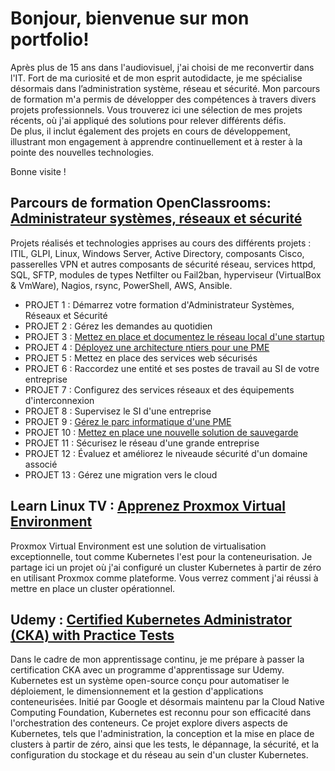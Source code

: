 # Bonjour,  bienvenue sur mon portfolio!

Après plus de 15 ans dans l'audiovisuel, j'ai choisi de me reconvertir dans l'IT. Fort de ma curiosité et de mon esprit autodidacte, je me spécialise désormais dans l’administration système, réseau et sécurité. Mon parcours de formation m'a permis de développer des compétences à travers divers projets professionnels.
Vous trouverez ici une sélection de mes projets récents, où j'ai appliqué des solutions pour relever différents défis.  
De plus, il inclut également des projets en cours de développement, illustrant mon engagement à apprendre continuellement et à rester à la pointe des nouvelles technologies.

Bonne visite !

## Parcours de formation OpenClassrooms: [Administrateur systèmes, réseaux et sécurité](https://openclassrooms.com/fr/paths/734-administrateur-systemes-reseaux-et-securite)

Projets réalisés et technologies apprises au cours des différents projets : ITIL, GLPI, Linux, Windows Server, Active Directory, composants Cisco, passerelles VPN et autres composants de sécurité réseau, services httpd, SQL, SFTP, modules de types Netfilter ou Fail2ban, hyperviseur (VirtualBox & VmWare), Nagios, rsync,  PowerShell, AWS, Ansible.

- PROJET 1 : Démarrez votre formation d'Administrateur Systèmes, Réseaux et Sécurité
- PROJET 2 : Gérez les demandes au quotidien
- PROJET 3 : [Mettez en place et documentez le réseau local d'une startup](./OC_AdminSystèmesRéseauxSécurité/P03/README.md)
- PROJET 4 : [Déployez une architecture ntiers pour une PME](./OC_AdminSystèmesRéseauxSécurité/P04/README.md)
- PROJET 5 : Mettez en place des services web sécurisés
- PROJET 6 : Raccordez une entité et ses postes de travail au SI de votre entreprise
- PROJET 7 : Configurez des services réseaux et des équipements d'interconnexion
- PROJET 8 : Supervisez le SI d'une entreprise
- PROJET 9 : [Gérez le parc informatique d'une PME](https://github.com/PoissonChevre/ansible_OC_P9/blob/master/README.md)
- PROJET 10 : [Mettez en place une nouvelle solution de sauvegarde](./OC_AdminSystèmesRéseauxSécurité/P10/README.md)
- PROJET 11 : Sécurisez le réseau d'une grande entreprise
- PROJET 12 : Évaluez et améliorez le niveaude sécurité d'un domaine associé
- PROJET 13 : Gérez une migration vers le cloud

## Learn Linux TV : [Apprenez Proxmox Virtual Environment](https://www.learnlinux.tv/proxmox-full-course/)

Proxmox Virtual Environment est une solution de virtualisation exceptionnelle, tout comme Kubernetes l'est pour la conteneurisation. Je partage ici un projet où j'ai configuré un cluster Kubernetes à partir de zéro en utilisant Proxmox comme plateforme. Vous verrez comment j'ai réussi à mettre en place un cluster opérationnel.

## Udemy : [Certified Kubernetes Administrator (CKA) with Practice Tests](https://www.udemy.com/course/certified-kubernetes-administrator-with-practice-tests/)

Dans le cadre de mon apprentissage continu, je me prépare à passer la certification CKA avec un programme d'apprentissage sur Udemy. Kubernetes est un système open-source conçu pour automatiser le déploiement, le dimensionnement et la gestion d'applications conteneurisées. Initié par Google et désormais maintenu par la Cloud Native Computing Foundation, Kubernetes est reconnu pour son efficacité dans l'orchestration des conteneurs. Ce projet explore divers aspects de Kubernetes, tels que l'administration, la conception et la mise en place de clusters à partir de zéro, ainsi que les tests, le dépannage, la sécurité, et la configuration du stockage et du réseau au sein d'un cluster Kubernetes.  

